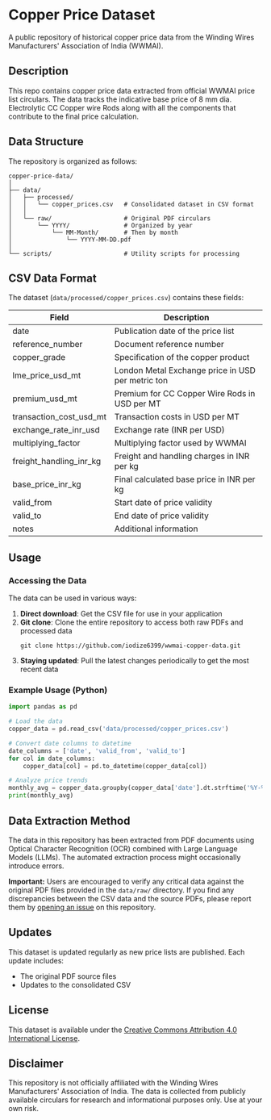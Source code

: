 # Copper Price Dataset

A public repository of historical copper price data from the Winding Wires Manufacturers' Association of India (WWMAI).

## Description

This repo contains copper price data extracted from official WWMAI price list circulars. The data tracks the indicative base price of 8 mm dia. Electrolytic CC Copper wire Rods along with all the components that contribute to the final price calculation.

## Data Structure

The repository is organized as follows:

```
copper-price-data/
│
├── data/
│   ├── processed/
│   │   └── copper_prices.csv   # Consolidated dataset in CSV format
│   │
│   └── raw/                    # Original PDF circulars
│       └── YYYY/               # Organized by year
│           └── MM-Month/       # Then by month
│               └── YYYY-MM-DD.pdf
│
└── scripts/                    # Utility scripts for processing
```

## CSV Data Format

The dataset (`data/processed/copper_prices.csv`) contains these fields:

| Field | Description |
|-------|-------------|
| date | Publication date of the price list |
| reference_number | Document reference number |
| copper_grade | Specification of the copper product |
| lme_price_usd_mt | London Metal Exchange price in USD per metric ton |
| premium_usd_mt | Premium for CC Copper Wire Rods in USD per MT |
| transaction_cost_usd_mt | Transaction costs in USD per MT |
| exchange_rate_inr_usd | Exchange rate (INR per USD) |
| multiplying_factor | Multiplying factor used by WWMAI |
| freight_handling_inr_kg | Freight and handling charges in INR per kg |
| base_price_inr_kg | Final calculated base price in INR per kg |
| valid_from | Start date of price validity |
| valid_to | End date of price validity |
| notes | Additional information |

## Usage

### Accessing the Data

The data can be used in various ways:

1. **Direct download**: Get the CSV file for use in your application
2. **Git clone**: Clone the entire repository to access both raw PDFs and processed data
   ```
   git clone https://github.com/iodize6399/wwmai-copper-data.git
   ```
3. **Staying updated**: Pull the latest changes periodically to get the most recent data

### Example Usage (Python)

```python
import pandas as pd

# Load the data
copper_data = pd.read_csv('data/processed/copper_prices.csv')

# Convert date columns to datetime
date_columns = ['date', 'valid_from', 'valid_to']
for col in date_columns:
    copper_data[col] = pd.to_datetime(copper_data[col])

# Analyze price trends
monthly_avg = copper_data.groupby(copper_data['date'].dt.strftime('%Y-%m'))[['base_price_inr_kg']].mean()
print(monthly_avg)
```

## Data Extraction Method

The data in this repository has been extracted from PDF documents using Optical Character Recognition (OCR) combined with Large Language Models (LLMs). The automated extraction process might occasionally introduce errors.

**Important:** Users are encouraged to verify any critical data against the original PDF files provided in the `data/raw/` directory. If you find any discrepancies between the CSV data and the source PDFs, please report them by [opening an issue](https://github.com/iodize6399/wwmai-copper-data/issues/new) on this repository.

## Updates

This dataset is updated regularly as new price lists are published. Each update includes:
- The original PDF source files
- Updates to the consolidated CSV

## License

This dataset is available under the [Creative Commons Attribution 4.0 International License](https://creativecommons.org/licenses/by/4.0/).

## Disclaimer

This repository is not officially affiliated with the Winding Wires Manufacturers' Association of India. The data is collected from publicly available circulars for research and informational purposes only. Use at your own risk.